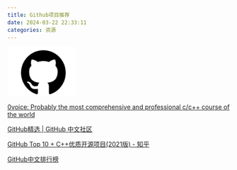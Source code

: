```yaml
---
title: Github项目推荐
date: 2024-03-22 22:33:11
categories: 资源
---
```


<img src="../images/github.jpg" style="zoom: 20%;" />

[0voice: Probably the most comprehensive and professional c/c++ course of the world](https://github.com/0voice)

[GitHub精选 | GitHub 中文社区](https://www.github-zh.com/awesome)

[GitHub Top 10 + C++优质开源项目(2021版) - 知乎](https://zhuanlan.zhihu.com/p/421881435)

[GitHub中文排行榜](https://github.com/GrowingGit/GitHub-Chinese-Top-Charts)

<!-- more -->

